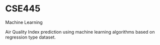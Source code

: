 # CSE445
Machine Learning

Air Quality Index prediction using machine learning algorithms based on regression type dataset.
